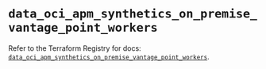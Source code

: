 # `data_oci_apm_synthetics_on_premise_vantage_point_workers`

Refer to the Terraform Registry for docs: [`data_oci_apm_synthetics_on_premise_vantage_point_workers`](https://registry.terraform.io/providers/oracle/oci/6.18.0/docs/data-sources/apm_synthetics_on_premise_vantage_point_workers).
